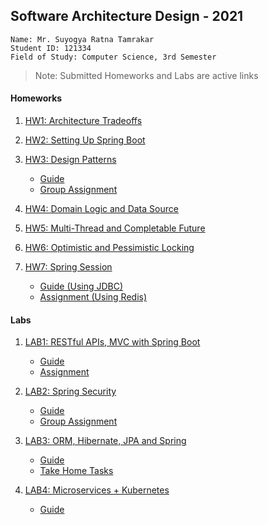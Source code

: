 ## Software Architecture Design - 2021

```
Name: Mr. Suyogya Ratna Tamrakar
Student ID: 121334
Field of Study: Computer Science, 3rd Semester
```

>Note: Submitted Homeworks and Labs are active links

#### Homeworks
1. [HW1: Architecture Tradeoffs](https://github.com/Suyogyart/SAD-2021/tree/master/HW1)
2. [HW2: Setting Up Spring Boot](https://github.com/Suyogyart/SAD-2021/tree/master/HW2)
3. [HW3: Design Patterns](https://github.com/Suyogyart/SAD-2021/tree/master/HW3) 
    * [Guide](https://github.com/Suyogyart/SAD-2021/tree/master/HW3/design-patterns) 
    * [Group Assignment](https://github.com/shubhanginigon/Bid-Buy-Sell-Project)
4. [HW4: Domain Logic and Data Source](https://github.com/Suyogyart/SAD-2021/tree/master/HW4)

5. [HW5: Multi-Thread and Completable Future](https://github.com/Suyogyart/SAD-2021/tree/master/HW5)

6. [HW6: Optimistic and Pessimistic Locking](https://github.com/Suyogyart/SAD-2021/tree/master/HW6)
7. [HW7: Spring Session](https://github.com/Suyogyart/SAD-2021/tree/master/HW7)
   * [Guide (Using JDBC)](https://github.com/Suyogyart/SAD-2021/tree/master/HW7/HW7_Guide)
   * [Assignment (Using Redis)](https://github.com/Suyogyart/SAD-2021/tree/master/HW7/HW7_Assignment)

#### Labs
1. [LAB1: RESTful APIs, MVC with Spring Boot](https://github.com/Suyogyart/SAD-2021/tree/master/LAB1)
    * [Guide](https://github.com/Suyogyart/SAD-2021/tree/master/LAB1/Lab1_Guide)
    * [Assignment](https://github.com/Suyogyart/SAD-2021/tree/master/LAB1/Lab1)
   
2. [LAB2: Spring Security](https://github.com/Suyogyart/SAD-2021/tree/master/LAB2/Lab2_Guide)
    * [Guide](https://github.com/Suyogyart/SAD-2021/tree/master/LAB2/Lab2_Guide)
    * [Group Assignment](https://github.com/shubhanginigon/Bid-Buy-Sell-Project)
   
3. [LAB3: ORM, Hibernate, JPA and Spring](https://github.com/Suyogyart/SAD-2021/tree/master/LAB3)
   * [Guide](https://github.com/Suyogyart/SAD-2021/tree/master/LAB3)
   * [Take Home Tasks](https://github.com/Suyogyart/SAD-2021/tree/master/LAB3/Lab3)
   
4. [LAB4: Microservices + Kubernetes](https://github.com/Suyogyart/SAD-2021/tree/master/LAB4/note)
   * [Guide](https://github.com/Suyogyart/SAD-2021/tree/master/LAB3/note)
